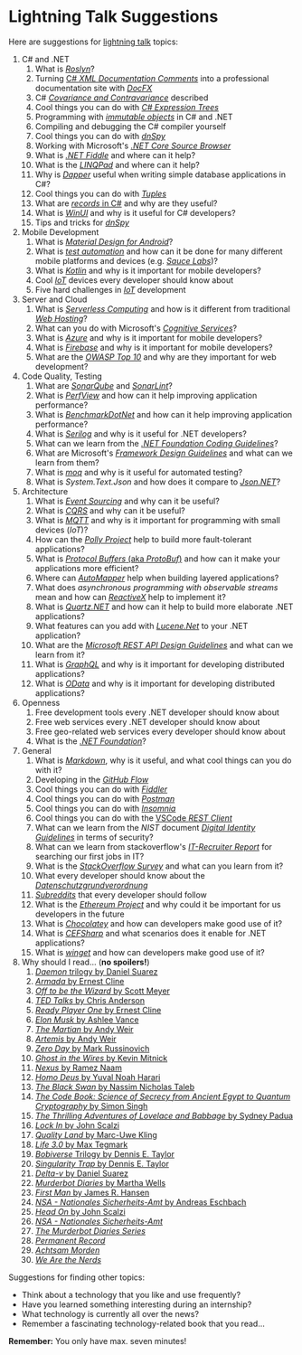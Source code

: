 # Lightning Talk Suggestions

Here are suggestions for [lightning talk](https://en.wikipedia.org/wiki/Lightning_talk) topics:

1. C# and .NET
    1. What is [*Roslyn*](https://github.com/dotnet/roslyn/wiki/Roslyn%20Overview)?
    1. Turning [C# *XML Documentation Comments*](https://docs.microsoft.com/en-us/dotnet/csharp/programming-guide/xmldoc/xml-documentation-comments) into a professional documentation site with [*DocFX*](https://dotnet.github.io/docfx/)
    1. C# [*Covariance and Contravariance*](https://docs.microsoft.com/en-us/dotnet/csharp/programming-guide/concepts/covariance-contravariance/) described
    1. Cool things you can do with [*C# Expression Trees*](https://docs.microsoft.com/en-us/dotnet/csharp/programming-guide/concepts/expression-trees/)
    1. Programming with [*immutable objects*](https://en.wikipedia.org/wiki/Immutable_object) in C# and .NET
    1. Compiling and debugging the C# compiler yourself
    1. Cool things you can do with [*dnSpy*](https://github.com/0xd4d/dnSpy)
    1. Working with Microsoft's [*.NET Core Source Browser*](https://source.dot.net/)
    1. What is [*.NET Fiddle*](https://dotnetfiddle.net) and where can it help?
    1. What is the [*LINQPad*](http://www.linqpad.net/) and where can it help?
    1. Why is [*Dapper*](https://github.com/StackExchange/Dapper) useful when writing simple database applications in C#?
    1. Cool things you can do with [*Tuples*](https://docs.microsoft.com/en-us/dotnet/csharp/tuples)
    1. What are [*records* in C#](https://devblogs.microsoft.com/dotnet/welcome-to-c-9-0/#records) and why are they useful?
    3. What is [*WinUI*](https://microsoft.github.io/microsoft-ui-xaml/) and why is it useful for C# developers?
    4. Tips and tricks for [*dnSpy*](https://github.com/0xd4d/dnSpy/releases)
2. Mobile Development
    1. What is [*Material Design for Android*](https://developer.android.com/design/material/index.html)?
    2. What is [*test automation*](https://en.wikipedia.org/wiki/Test_automation) and how can it be done for many different mobile platforms and devices (e.g. [*Sauce Labs*](https://saucelabs.com/))?
    3. What is [*Kotlin*](https://kotlinlang.org/) and why is it important for mobile developers?
    4. Cool [*IoT*](https://en.wikipedia.org/wiki/Internet_of_things) devices every developer should know about
    5. Five hard challenges in [*IoT*](https://en.wikipedia.org/wiki/Internet_of_things) development
3. Server and Cloud
    1. What is [*Serverless Computing*](https://en.wikipedia.org/wiki/Serverless_computing) and how is it different from traditional [*Web Hosting*](https://en.wikipedia.org/wiki/Web_hosting_service)?
    2. What can you do with Microsoft's [*Cognitive Services*](https://azure.microsoft.com/en-us/services/cognitive-services/)?
    3. What is [*Azure*](https://azure.microsoft.com/) and why is it important for mobile developers?
    4. What is [*Firebase*](https://firebase.google.com/) and why is it important for mobile developers?
    5. What are the [*OWASP Top 10*](https://www.owasp.org/index.php/Category:OWASP_Top_Ten_Project) and why are they important for web development?
4. Code Quality, Testing
    1. What are [*SonarQube*](https://www.sonarqube.org/) and [*SonarLint*](http://www.sonarlint.org/index.html)?
    2. What is [*PerfView*](https://github.com/Microsoft/perfview) and how can it help improving application performance?
    3. What is [*BenchmarkDotNet*](https://github.com/dotnet/BenchmarkDotNet) and how can it help improving application performance? 
    4. What is [*Serilog*](https://serilog.net/) and why is it useful for .NET developers?
    5. What can we learn from the [*.NET Foundation Coding Guidelines*](https://github.com/dotnet/corefx/blob/master/Documentation/coding-guidelines/coding-style.md)?
    6. What are Microsoft's [*Framework Design Guidelines*](https://docs.microsoft.com/en-us/dotnet/standard/design-guidelines/) and what can we learn from them?
    7. What is [*moq*](https://github.com/moq/moq4) and why is it useful for automated testing?
    8. What is *System.Text.Json* and how does it compare to [*Json.NET*](https://www.newtonsoft.com/json)?
5. Architecture
    1. What is [*Event Sourcing*](https://martinfowler.com/eaaDev/EventSourcing.html) and why can it be useful?
    2. What is [*CQRS*](https://martinfowler.com/bliki/CQRS.html) and why can it be useful?
    3. What is [*MQTT*](http://mqtt.org/) and why is it important for programming with small devices (*IoT*)?
    4. How can the [*Polly Project*](http://www.thepollyproject.org/) help to build more fault-tolerant applications?
    5. What is [*Protocol Buffers* (aka *ProtoBuf*)](https://developers.google.com/protocol-buffers/) and how can it make your applications more efficient?
    6. Where can [*AutoMapper*](http://automapper.org/) help when building layered applications?
    7. What does *asynchronous programming with observable streams* mean and how can [*ReactiveX*](http://reactivex.io/) help to implement it?
    8. What is [*Quartz.NET*](https://www.quartz-scheduler.net/) and how can it help to build more elaborate .NET applications?
    9. What features can you add with [*Lucene.Net*](http://lucenenet.apache.org/index.html) to your .NET application?
    10. What are the [*Microsoft REST API Design Guidelines*](https://github.com/microsoft/api-guidelines/blob/vNext/Guidelines.md) and what can we learn from it?
    11. What is [*GraphQL*](https://graphql.org/) and why is it important for developing distributed applications?
    12. What is [*OData*](https://www.odata.org/) and why is it important for developing distributed applications?
6. Openness
    1. Free development tools every .NET developer should know about
    2. Free web services every .NET developer should know about
    3. Free geo-related web services every developer should know about
    4. What is the [*.NET Foundation*](https://dotnetfoundation.org/)?
7. General
    1. What is [*Markdown*](https://daringfireball.net/projects/markdown/), why is it useful, and what cool things can you do with it?
    2. Developing in the [*GitHub Flow*](https://guides.github.com/introduction/flow/)
    3. Cool things you can do with [*Fiddler*](http://www.telerik.com/fiddler)
    4. Cool things you can do with [*Postman*](https://www.getpostman.com/)
    5. Cool things you can do with [*Insomnia*](https://insomnia.rest/)
    5. Cool things you can do with the [VSCode *REST Client*](https://marketplace.visualstudio.com/items?itemName=humao.rest-client)
    6. What can we learn from the *NIST* document [*Digital Identity Guidelines*](http://nvlpubs.nist.gov/nistpubs/SpecialPublications/NIST.SP.800-63b.pdf) in terms of security?
    7. What can we learn from stackoverflow's [*IT-Recruiter Report*](https://www.stackoverflowbusiness.com/de/talent/ressourcen/der-stack-overflow-it-recruiter-report-2017) for searching our first jobs in IT?
    8. What is the [*StackOverflow Survey*](https://insights.stackoverflow.com/survey/2019) and what can you learn from it?
    9.  What every developer should know about the [*Datenschutzgrundverordnung*](https://de.wikipedia.org/wiki/Datenschutz-Grundverordnung)
    10. [*Subreddits*](https://www.reddit.com/reddits/) that every developer should follow
    11. What is the [*Ethereum Project*](https://www.ethereum.org/) and why could it be important for us developers in the future
    12. What is [*Chocolatey*](https://chocolatey.org/) and how can developers make good use of it?
    13. What is [*CEFSharp*](http://cefsharp.github.io/) and what scenarios does it enable for .NET applications?
    14. What is [*winget*](https://docs.microsoft.com/en-us/windows/package-manager/winget/) and how can developers make good use of it?
8. Why should I read... (**no spoilers!**)
    1. [*Daemon* trilogy by Daniel Suarez](https://www.amazon.de/Daemon-Daniel-Suarez/dp/0451228731/ref=sr_1_2?ie=UTF8&qid=1500878463&sr=8-2&keywords=daniel+suarez+daemon)
    2. [*Armada* by Ernest Cline](https://www.amazon.de/Armada-Ernest-Cline/dp/0099586746/ref=sr_1_2?ie=UTF8&qid=1500878895&sr=8-2&keywords=armada+ernest+cline)
    3. [*Off to be the Wizard* by Scott Meyer](https://www.amazon.de/Off-Wizard-Magic-2-0-Band/dp/1612184715/ref=sr_1_1?s=books-intl-de&ie=UTF8&qid=1500879290&sr=1-1&keywords=off+to+be+the+wizard)
    4. [*TED Talks* by Chris Anderson](https://www.amazon.de/TED-Talks-official-public-speaking/dp/1472244443/ref=sr_1_2?ie=UTF8&qid=1500879361&sr=8-2&keywords=ted+talks)
    5. [*Ready Player One* by Ernest Cline](https://www.amazon.de/Ready-Player-One-Ernest-Cline/dp/0099560437/ref=sr_1_1?s=books-intl-de&ie=UTF8&qid=1500879569&sr=1-1&keywords=ready+player+one)
    6. [*Elon Musk* by Ashlee Vance](https://www.amazon.de/Elon-Musk-SpaceX-Fantastic-Future/dp/0062469673/ref=sr_1_1?s=books-intl-de&ie=UTF8&qid=1500879616&sr=1-1&keywords=elon+musk)
    7. [*The Martian* by Andy Weir](https://www.amazon.de/Martian-Movie-Tie-EXPORT-Novel/dp/1101905557/ref=sr_1_1?s=books-intl-de&ie=UTF8&qid=1500879660&sr=1-1&keywords=the+martian)
    8. [*Artemis* by Andy Weir](https://www.amazon.de/Artemis-Novel-Andy-Weir/dp/052557266X/ref=sr_1_1?s=books-intl-de&ie=UTF8&qid=1536249124&sr=1-1)
    9. [*Zero Day* by Mark Russinovich](https://www.amazon.de/Zero-Day-Novel-Mark-Russinovich/dp/1250007305/ref=sr_1_3?s=books-intl-de&ie=UTF8&qid=1500879702&sr=1-3&keywords=russinovich)
    10. [*Ghost in the Wires* by Kevin Mitnick](https://www.amazon.de/Ghost-Wires-Adventures-Worlds-Wanted/dp/0316212180/ref=sr_1_1?s=books-intl-de&ie=UTF8&qid=1500879747&sr=1-1&keywords=ghost+in+the+wire)
    11. [*Nexus* by Ramez Naam](https://www.amazon.de/Nexus-Arc-Book-1/dp/0857665502/ref=sr_1_2?s=books-intl-de&ie=UTF8&qid=1500879826&sr=1-2&keywords=nexus)
    12. [*Homo Deus* by Yuval Noah Harari](https://www.amazon.de/Homo-Deus-Brief-History-Tomorrow/dp/1784703931/ref=tmm_pap_swatch_0?_encoding=UTF8&qid=1502971002&sr=8-2)
    13. [*The Black Swan* by Nassim Nicholas Taleb](https://www.amazon.de/Black-Swan-Impact-Highly-Improbable-ebook/dp/B002RI99IM/ref=sr_1_1?s=books-intl-de&ie=UTF8&qid=1504354087&sr=1-1&keywords=the+black+swan)
    14. [*The Code Book: Science of Secrecy from Ancient Egypt to Quantum Cryptography* by Simon Singh](https://www.amazon.de/Code-Book-Science-Secrecy-Cryptography/dp/0385495323/ref=tmm_pap_swatch_0?_encoding=UTF8&qid=1505031255&sr=1-3)
    15. [*The Thrilling Adventures of Lovelace and Babbage* by Sydney Padua](https://www.amazon.de/Thrilling-Adventures-Lovelace-Babbage-Computer/dp/0141981539/ref=pd_lpo_sbs_14_t_0?_encoding=UTF8&psc=1&refRID=8YK9ZWZ5HZ919Q87S5TR)
    16. [*Lock In* by John Scalzi](https://www.amazon.de/Lock-Novel-Future-John-Scalzi/dp/076538132X/ref=sr_1_1?s=books-intl-de&ie=UTF8&qid=1536249077&sr=1-1)
    17. [*Quality Land* by Marc-Uwe Kling](https://www.amazon.de/QualityLand-Roman-dunkle-Marc-Uwe-Kling/dp/3550050151/ref=sr_1_1?s=books-intl-de&ie=UTF8&qid=1536249190&sr=8-1)
    18. [*Life 3.0* by Max Tegmark](https://www.amazon.de/Life-3-0-Being-Artificial-Intelligence/dp/0141981806/ref=sr_1_1?s=books-intl-de&ie=UTF8&qid=1536249228&sr=1-1)
    19. [*Bobiverse* Trilogy by Dennis E. Taylor](https://www.amazon.de/We-Are-Legion-Bob-Bobiverse/dp/1680680587/ref=sr_1_1?s=books-intl-de&ie=UTF8&qid=1536249269&sr=1-1)
    20. [*Singularity Trap* by Dennis E. Taylor](https://www.amazon.de/Singularity-Trap-English-Dennis-Taylor-ebook/dp/B07FBRRL2Z/ref=tmm_kin_swatch_0?_encoding=UTF8&qid=1536251142&sr=1-1)
    21. [*Delta-v* by Daniel Suarez](https://www.goodreads.com/book/show/40859000-delta-v)
    22. [*Murderbot Diaries* by Martha Wells](https://www.goodreads.com/series/191900-the-murderbot-diaries)
    23. [*First Man* by James R. Hansen](https://www.goodreads.com/book/show/205589.First_Man)
    24. [*NSA - Nationales Sicherheits-Amt* by Andreas Eschbach](https://de.wikipedia.org/wiki/NSA_%E2%80%93_Nationales_Sicherheits-Amt)
    25. [*Head On* by John Scalzi](https://www.goodreads.com/book/show/35018901-head-on)
    26. [*NSA - Nationales Sicherheits-Amt*](https://www.amazon.de/NSA-Nationales-Sicherheits-Amt-Andreas-Eschbach-ebook/dp/B07D18P88V)
    27. [*The Murderbot Diaries Series*](https://www.goodreads.com/series/191900-the-murderbot-diaries)
    28. [*Permanent Record*](https://www.amazon.de/Permanent-Record-Edward-Snowden/dp/152903566X)
    29. [*Achtsam Morden*](https://www.amazon.de/Achtsam-morden-Roman-Karsten-Dusse/dp/3453439686)
    30. [*We Are the Nerds*](https://www.amazon.com/Are-Nerds-Tumultuous-Internets-Laboratory-ebook/dp/B079L5FTJD)

Suggestions for finding other topics:

* Think about a technology that you like and use frequently?
* Have you learned something interesting during an internship?
* What technology is currently all over the news?
* Remember a fascinating technology-related book that you read...

**Remember:** You only have max. seven minutes!

